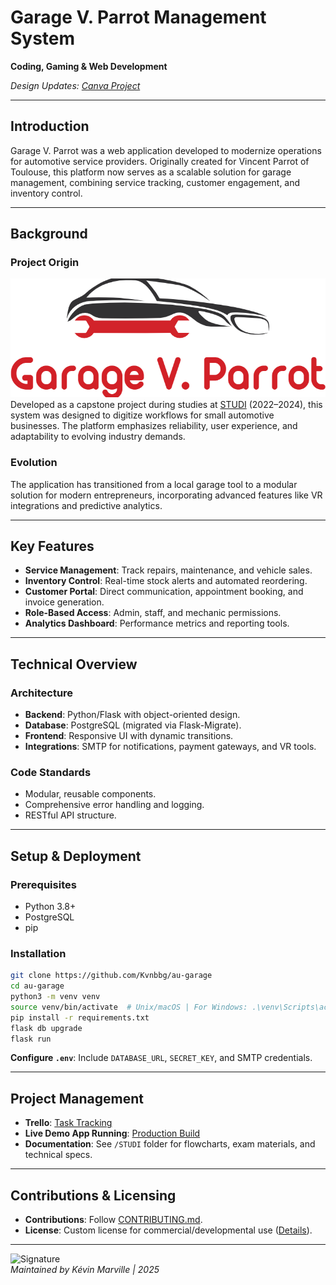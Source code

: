 # Garage V. Parrot Management System  
**Coding, Gaming & Web Development**  
 
*Design Updates: [Canva Project](https://www.canva.com/design/DAGgJLt8Om8/ZPXG_N-ZqK2XL1trXlw2_g/edit?utm_content=DAGgJLt8Om8&utm_campaign=designshare&utm_medium=link2&utm_source=sharebutton)*  

---

## Introduction  
Garage V. Parrot was a web application developed to modernize operations for automotive service providers. Originally created for Vincent Parrot of Toulouse, this platform now serves as a scalable solution for garage management, combining service tracking, customer engagement, and inventory control.  

---

## Background  
### Project Origin  
![Logo](https://github.com/Kvnbbg/au-garage/blob/main/app/static/images/logo.png)  
Developed as a capstone project during studies at [STUDI](https://studi.com) (2022–2024), this system was designed to digitize workflows for small automotive businesses. The platform emphasizes reliability, user experience, and adaptability to evolving industry demands.  

### Evolution  
The application has transitioned from a local garage tool to a modular solution for modern entrepreneurs, incorporating advanced features like VR integrations and predictive analytics.  

---

## Key Features  
- **Service Management**: Track repairs, maintenance, and vehicle sales.  
- **Inventory Control**: Real-time stock alerts and automated reordering.  
- **Customer Portal**: Direct communication, appointment booking, and invoice generation.  
- **Role-Based Access**: Admin, staff, and mechanic permissions.  
- **Analytics Dashboard**: Performance metrics and reporting tools.  

---

## Technical Overview  
### Architecture  
- **Backend**: Python/Flask with object-oriented design.  
- **Database**: PostgreSQL (migrated via Flask-Migrate).  
- **Frontend**: Responsive UI with dynamic transitions.  
- **Integrations**: SMTP for notifications, payment gateways, and VR tools.  

### Code Standards  
- Modular, reusable components.  
- Comprehensive error handling and logging.  
- RESTful API structure.  

---

## Setup & Deployment  
### Prerequisites  
- Python 3.8+  
- PostgreSQL  
- pip  

### Installation  
```bash  
git clone https://github.com/Kvnbbg/au-garage  
cd au-garage  
python3 -m venv venv  
source venv/bin/activate  # Unix/macOS | For Windows: .\venv\Scripts\activate  
pip install -r requirements.txt  
flask db upgrade  
flask run  
```  
**Configure `.env`**: Include `DATABASE_URL`, `SECRET_KEY`, and SMTP credentials.  

---

## Project Management  
- **Trello**: [Task Tracking](https://trello.com/b/eR2X9dfh)  
- **Live Demo App Running**: [Production Build](https://web-production-d728.up.railway.app/)  
- **Documentation**: See `/STUDI` folder for flowcharts, exam materials, and technical specs.  

---

## Contributions & Licensing  
- **Contributions**: Follow [CONTRIBUTING.md](https://github.com/Kvnbbg/au-garage/CONTRIBUTING.md).  
- **License**: Custom license for commercial/developmental use ([Details](https://github.com/Kvnbbg/au-garage/LICENSE)).  

--- 

![Signature](https://i.imgur.com/wmxtaI7.jpg)  
*Maintained by Kévin Marville | 2025*  
